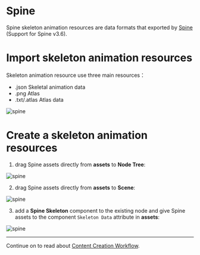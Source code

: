 # Spine

Spine skeleton animation resources are data formats that exported by [Spine](http://en.esotericsoftware.com/) (Support for Spine v3.6).

# Import skeleton animation resources

Skeleton animation resource use three main resources：

- .json Skeletal animation data
- .png  Atlas
- .txt/.atlas  Atlas data

![spine](spine/import.png)

# Create a skeleton animation resources

   1. drag Spine assets directly from **assets** to **Node Tree**:

![spine](spine/create_1.png)

   2. drag Spine assets directly from **assets** to **Scene**:

![spine](spine/create_2.png)

   3. add a **Spine Skeleton** component to the existing node and give Spine assets to the component `Skeleton Data` attribute in **assets**:

![spine](spine/create_3.png)

<hr>

Continue on to read about [Content Creation Workflow](../content-workflow/index.md).
